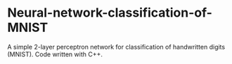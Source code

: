 # Neural-network-classification-of-MNIST
A simple 2-layer perceptron network for classification of handwritten digits (MNIST). Code written with C++.
